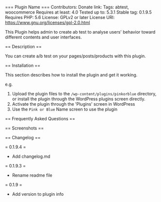 === Plugin Name ===
Contributors: 
Donate link: 
Tags: abtest, woocommerce
Requires at least: 4.0
Tested up to: 5.3.1
Stable tag: 0.1.9.5
Requires PHP: 5.6
License: GPLv2 or later
License URI: https://www.gnu.org/licenses/gpl-2.0.html

This Plugin helps admin to create ab test to analyse users' behavior toward different contents and user interfaces.

== Description ==

You can create a/b test on your pages/posts/products with this plugin.

== Installation ==

This section describes how to install the plugin and get it working.

e.g.

1. Upload the plugin files to the `/wp-content/plugins/pinkorblue` directory, or install the plugin through the WordPress plugins screen directly.
2. Activate the plugin through the 'Plugins' screen in WordPress
3. Use the `Pink or Blue` Name screen to use the plugin


== Frequently Asked Questions ==



== Screenshots ==


== Changelog ==


= 0.1.9.4 =
* Add changelog.md

= 0.1.9.3 =
* Rename readme file

= 0.1.9 =
* Add version to plugin info
